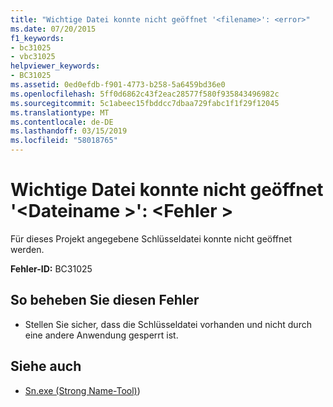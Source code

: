 ```yaml
---
title: "Wichtige Datei konnte nicht geöffnet '<filename>': <error>"
ms.date: 07/20/2015
f1_keywords:
- bc31025
- vbc31025
helpviewer_keywords:
- BC31025
ms.assetid: 0ed0efdb-f901-4773-b258-5a6459bd36e0
ms.openlocfilehash: 5ff0d6862c43f2eac28577f580f935843496982c
ms.sourcegitcommit: 5c1abeec15fbddcc7dbaa729fabc1f1f29f12045
ms.translationtype: MT
ms.contentlocale: de-DE
ms.lasthandoff: 03/15/2019
ms.locfileid: "58018765"
---
```

# <a name="unable-to-open-key-file-filename-error"></a>Wichtige Datei konnte nicht geöffnet '\<Dateiname >': \<Fehler >
Für dieses Projekt angegebene Schlüsseldatei konnte nicht geöffnet werden.  
  
 **Fehler-ID:** BC31025  
  
## <a name="to-correct-this-error"></a>So beheben Sie diesen Fehler  
  
-   Stellen Sie sicher, dass die Schlüsseldatei vorhanden und nicht durch eine andere Anwendung gesperrt ist.  
  
## <a name="see-also"></a>Siehe auch

- [Sn.exe (Strong Name-Tool)](../../framework/tools/sn-exe-strong-name-tool.md))
